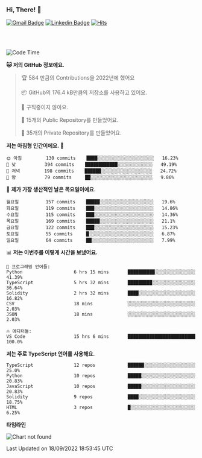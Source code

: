### Hi, There! 👋


[![Gmail Badge](https://img.shields.io/badge/-725psh@gmail.com-c14438?style=flat&logo=Gmail&logoColor=white&link=mailto:725psh@gmail.com)](mailto:725psh@gmail.com) 
[![Linkedin Badge](https://img.shields.io/badge/-soohanpark-0072b1?style=flat&logo=Linkedin&logoColor=white&link=https://www.linkedin.com/in/soohanpark/)](https://www.linkedin.com/in/soohanpark/) 
[![Hits](https://hits.seeyoufarm.com/api/count/incr/badge.svg?url=https%3A%2F%2Fgithub.com%2FSoohan-Park&count_bg=%23000000&title_bg=%23828282&icon=gradle.svg&icon_color=%23FFFFFF&title=Visited&edge_flat=false)](https://hits.seeyoufarm.com)  

<br />
<br />

<!--START_SECTION:waka-->
![Code Time](http://img.shields.io/badge/Code%20Time-275%20hrs%2023%20mins-blue)

**🐱 저의 GitHub 정보에요.** 

> 🏆 584 만큼의 Contributions을 2022년에 했어요
 > 
> 📦 GitHub의 176.4 kB만큼의 저장소를 사용하고 있어요. 
 > 
> 🚫 구직중이지 않아요.
 > 
> 📜 15개의 Public Repository를 만들었어요. 
 > 
> 🔑 35개의 Private Repository를 만들었어요.  
 > 
**저는 아침형 인간이에요. 🐤** 

```text
🌞 아침         130 commits    ████░░░░░░░░░░░░░░░░░░░░░   16.23% 
🌆 낮　         394 commits    ████████████░░░░░░░░░░░░░   49.19% 
🌃 저녁         198 commits    ██████░░░░░░░░░░░░░░░░░░░   24.72% 
🌙 밤　         79 commits     ██░░░░░░░░░░░░░░░░░░░░░░░   9.86%

```
📅 **제가 가장 생산적인 날은 목요일이에요.** 

```text
월요일          157 commits    █████░░░░░░░░░░░░░░░░░░░░   19.6% 
화요일          119 commits    ███░░░░░░░░░░░░░░░░░░░░░░   14.86% 
수요일          115 commits    ███░░░░░░░░░░░░░░░░░░░░░░   14.36% 
목요일          169 commits    █████░░░░░░░░░░░░░░░░░░░░   21.1% 
금요일          122 commits    ███░░░░░░░░░░░░░░░░░░░░░░   15.23% 
토요일          55 commits     █░░░░░░░░░░░░░░░░░░░░░░░░   6.87% 
일요일          64 commits     ██░░░░░░░░░░░░░░░░░░░░░░░   7.99%

```


📊 **저는 이번주를 이렇게 시간을 보냈어요.** 

```text
💬 프로그래밍 언어들: 
Python                   6 hrs 15 mins       ██████████░░░░░░░░░░░░░░░   41.39% 
TypeScript               5 hrs 32 mins       █████████░░░░░░░░░░░░░░░░   36.64% 
Solidity                 2 hrs 32 mins       ████░░░░░░░░░░░░░░░░░░░░░   16.82% 
CSV                      18 mins             ░░░░░░░░░░░░░░░░░░░░░░░░░   2.03% 
JSON                     18 mins             ░░░░░░░░░░░░░░░░░░░░░░░░░   2.03%

🔥 에디터들: 
VS Code                  15 hrs 6 mins       █████████████████████████   100.0%

```

**저는 주로 TypeScript 언어를 사용해요.** 

```text
TypeScript               12 repos            ██████░░░░░░░░░░░░░░░░░░░   25.0% 
Python                   10 repos            █████░░░░░░░░░░░░░░░░░░░░   20.83% 
JavaScript               10 repos            █████░░░░░░░░░░░░░░░░░░░░   20.83% 
Solidity                 9 repos             ████░░░░░░░░░░░░░░░░░░░░░   18.75% 
HTML                     3 repos             █░░░░░░░░░░░░░░░░░░░░░░░░   6.25%

```


**타임라인**

![Chart not found](https://raw.githubusercontent.com/Soohan-Park/Soohan-Park/master/charts/bar_graph.png) 


 Last Updated on 18/09/2022 18:53:45 UTC
<!--END_SECTION:waka-->
